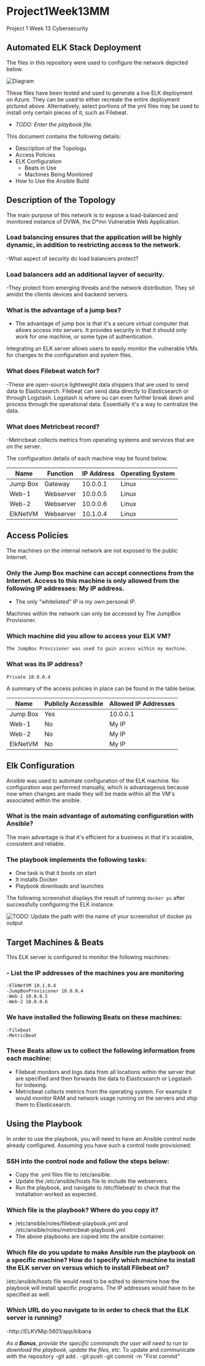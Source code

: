 # Project1Week13MM
Project 1 Week 13 Cybersecurity 
## Automated ELK Stack Deployment

The files in this repository were used to configure the network depicted below.

![Diagram](https://github.com/marysiamack/Project1Week13MM/blob/main/Project%201%20Network%20Diagram.png/?raw=true "Diagram")

These files have been tested and used to generate a live ELK deployment on Azure. They can be used to either recreate the entire deployment pictured above. Alternatively, select portions of the yml files may be used to install only certain pieces of it, such as Filebeat.

  - _TODO: Enter the playbook file._

This document contains the following details:
- Description of the Topologu
- Access Policies
- ELK Configuration
  - Beats in Use
  - Machines Being Monitored
- How to Use the Ansible Build


## Description of the Topology

The main purpose of this network is to expose a load-balanced and monitored instance of DVWA, the D*mn Vulnerable Web Application.

### Load balancing ensures that the application will be highly dynamic, in addition to restricting access to the network.
 -What aspect of security do load balancers protect? 
### Load balancers add an additional layver of security. 
 -They protect from emerging threats and the network distribution. They sit amidst the clients devices and backend servers. 
### What is the advantage of a jump box?
 - The advantage of jump box is that it's a secure virtual computer that allows access into servers. It provides security in that it should only work for one machine, or some type of authentication.

Integrating an ELK server allows users to easily monitor the vulnerable VMs for changes to the configuration and system files.
### What does Filebeat watch for? 
  -These are open-source lightweight data shippers that are used to send data to Elasticsearch. Filebeat can send data directly to Elasticsearch or through Logstash. Logstash is where ou can even further break down and process through the operational data. Essentially it's a way to centralize the data.
### What does Metricbeat record? 
  -Metricbeat collects metrics from operating systems and services that are on the server. 

The configuration details of each machine may be found below.


| Name     | Function | IP Address | Operating System |
|----------|----------|------------|------------------|
| Jump Box | Gateway  | 10.0.0.1   | Linux            |
| Web-1    | Webserver| 10.0.0.5   | Linux            |
| Web-2    | Webserver| 10.0.0.6   | Linux            |
| ElkNetVM | Webserver| 10.1.0.4   | Linux            |

## Access Policies

The machines on the internal network are not exposed to the public Internet. 

### Only the Jump Box machine can accept connections from the Internet. Access to this machine is only allowed from the following IP addresses: My IP address. 
- The only "whitelisted" IP is my own personal IP. 

Machines within the network can only be accessed by The JumpBox Provisioner.
### Which machine did you allow to access your ELK VM? 
    The JumpBox Provisioner was used to gain access within my machine. 
### What was its IP address? 
    Private 10.0.0.4

A summary of the access policies in place can be found in the table below.

| Name     | Publicly Accessible | Allowed IP Addresses |
|----------|---------------------|----------------------|
| Jump Box | Yes                 | 10.0.0.1             |
| Web-1    | No                  | My IP                |
| Web-2    | No                  | My IP                |
| ElkNetVM | No                  | My IP                |

## Elk Configuration

Ansible was used to automate configuration of the ELK machine. No configuration was performed manually, which is advantageous because now when changes are made they will be made within all the VM's associated within the ansible. 

### What is the main advantage of automating configuration with Ansible? 
The main advantage is that it's efficient for a business in that it's scalable, consistent and reliable.

### The playbook implements the following tasks:
- One task is that it boots on start 
- It installs Docker 
- Playbook downloads and launches 

The following screenshot displays the result of running `docker ps` after successfully configuring the ELK instance.

![TODO: Update the path with the name of your screenshot of docker ps output](Images/docker_ps_output.png)

## Target Machines & Beats
This ELK server is configured to monitor the following machines:
### - List the IP addresses of the machines you are monitoring
    -ElkNetVM 10.1.0.4
    -JumpBoxProvisioner 10.0.0.4
    -Web-1 10.0.0.5
    -Web-2 10.0.0.6

### We have installed the following Beats on these machines:
    -Filebeat
    -MetricBeat

### These Beats allow us to collect the following information from each machine:
  - Filebeat monitors and logs data from all locations within the server that are specified and then forwards the data to Elasticsearch or Logstash for indexing. 
  - Metricbeat collects metrics from the operating system. For example it would monitor RAM and network usage running on the servers and ship them to Elasticsearch. 

## Using the Playbook
In order to use the playbook, you will need to have an Ansible control node already configured. Assuming you have such a control node provisioned: 

### SSH into the control node and follow the steps below:
  - Copy the .yml files file to /etc/ansible.
  - Update the /etc/ansible/hosts file to include the webservers.
  - Run the playbook, and navigate to /etc/filebeat/ to check that the installation worked as expected.

### Which file is the playbook? Where do you copy it?
   - /etc/ansible/roles/filebeat-playbook.yml and /etc/ansible/roles/metricbeat-playbook.yml
   - The above playbooks are copied into the ansible container.
### Which file do you update to make Ansible run the playbook on a specific machine? How do I specify which machine to install the ELK server on versus which to install Filebeat on? 
   /etc/ansible/hosts file would need to be edited to determine how the playbook will install specific programs. The IP addresses would have to be specified as well. 
### Which URL do you navigate to in order to check that the ELK server is running?
   -http://ELKVMip:5601/app/kibana

_As a **Bonus**, provide the specific commands the user will need to run to download the playbook, update the files, etc._
 To update and communicate with the repository 
 -git add .
 -git push
 -git commit -m "First commit"
